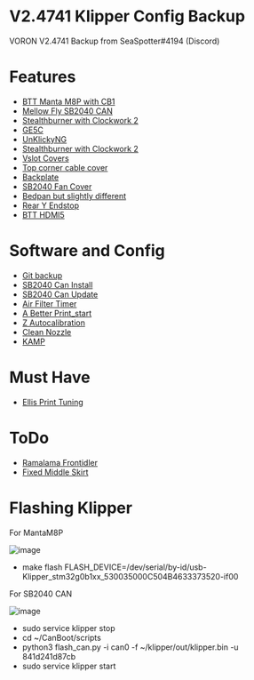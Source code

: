 # V2.4741 Klipper Config Backup
VORON V2.4741 Backup from SeaSpotter#4194 (Discord)

# Features
- [BTT Manta M8P with CB1](https://t4kuuy4.github.io/Voron-Documentation/build/electrical/V2_M8P_Wiring.html)
- [Mellow Fly SB2040 CAN](https://github.com/cruiten/Voron-Related/tree/main/CANbus/Documentation)
- [Stealthburner with Clockwork 2](https://vorondesign.com/voron_stealthburner)
- [GE5C](https://github.com/VoronDesign/VoronUsers/tree/master/printer_mods/hartk1213/Voron2.4_GE5C)
- [UnKlickyNG](https://github.com/majarspeed/Unklicky)
- [Stealthburner with Clockwork 2](https://vorondesign.com/voron_stealthburner)
- [Vslot Covers](https://github.com/VoronDesign/VoronUsers/tree/master/printer_mods/chri.kai.in/20x20mm_Profile_Covers)
- [Top corner cable cover](https://github.com/VoronDesign/VoronUsers/tree/master/printer_mods/Dr-Info/corner_cable_cover_with_drop_down_holes)
- [Backplate](https://github.com/VoronDesign/VoronUsers/tree/master/printer_mods/richardjm/back-plate)
- [SB2040 Fan Cover](https://www.printables.com/de/model/300272-sb2040-fan-cover)
- [Bedpan but slightly different](https://github.com/Ramalama2/Voron-2-Mods/tree/main/Mandalaroseworks/BedPan)
- [Rear Y Endstop](https://github.com/RepRapster/Voron2.4-Rear-Gantry-Y-Endstop-Mount)
- [BTT HDMI5](https://www.teamfdm.com/files/file/618-mount-for-bigtreetech-hdmi5-screen-trident-voron-2xxx/)

# Software and Config
- [Git backup](https://github.com/th33xitus/kiauh/wiki/How-to-autocommit-config-changes-to-github%3F)
- [SB2040 Can Install](https://github.com/cruiten/Voron-Related/tree/main/CANbus/Documentation)
- [SB2040 Can Update](https://github.com/IRTrail/Voron-Stuff/blob/fec7ca32670783e7f6397409f2f991ccbddd47b6/Updating%20SB2040%20Toolhead%20PCB%20through%20CanBoot.md)
- [Air Filter Timer](https://github.com/MapleLeafMakers/KlipperMacros/blob/main/air_filter_timer.cfg)
- [A Better Print_start](https://github.com/jontek2/A-better-print_start-macro)
- [Z Autocalibration](https://github.com/protoloft/klipper_z_calibration)
- [Clean Nozzle](https://github.com/VoronDesign/VoronUsers/blob/master/orphaned_mods/printer_mods/edwardyeeks/Decontaminator_Purge_Bucket_%26_Nozzle_Scrubber/Macros/nozzle_scrub.cfg)
- [KAMP](https://github.com/kyleisah/Klipper-Adaptive-Meshing-Purging)

# Must Have
- [Ellis Print Tuning](https://ellis3dp.com/Print-Tuning-Guide/)

# ToDo
- [Ramalama Frontidler](https://github.com/Ramalama2/Voron-2-Mods/tree/main/Front_Idlers)
- [Fixed Middle Skirt](https://github.com/EraserFX/Voron-2.4r2-Trident-Middle-Fan-Skirt)

# Flashing Klipper

For MantaM8P

![image](https://user-images.githubusercontent.com/5041760/210430907-bf709288-b8a2-4d28-aa9e-72d6c8d3bfea.png)

- make flash FLASH_DEVICE=/dev/serial/by-id/usb-Klipper_stm32g0b1xx_530035000C504B4633373520-if00

For SB2040 CAN

![image](https://user-images.githubusercontent.com/5041760/210431112-60c6af39-2310-49c9-a129-7992140ba9f2.png)

- sudo service klipper stop
- cd ~/CanBoot/scripts
- python3 flash_can.py -i can0 -f ~/klipper/out/klipper.bin -u 841d241d87cb
- sudo service klipper start

